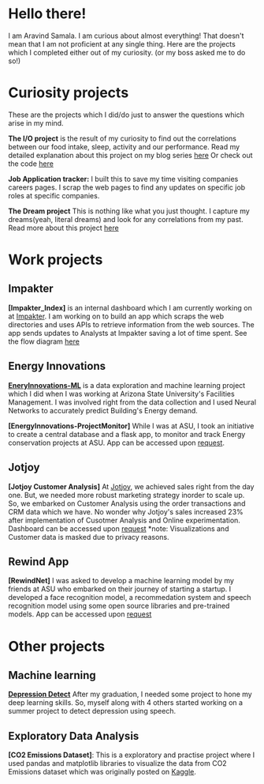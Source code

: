# Hello there!
I am Aravind Samala. I am curious about almost everything! That doesn't mean that I am not proficient at any single thing.
Here are the projects which I completed either out of my curiosity. (or my boss asked me to do so!)

# Curiosity projects
These are the projects which I did/do just to answer the questions which arise in my mind.

**The I/O project** is the result of my curiosity to find out the correlations between our food intake, sleep, activity and our performance.
Read my detailed explanation about this project on my blog series [here](https://medium.com/@aravindsamala/finding-answers-about-humans-using-data-2abf706df867)
Or check out the code [here](https://github.com/thyaravind/IO)

**Job Application tracker:** I built this to save my time visiting companies careers pages. I scrap the web pages to find any updates on specific job roles at specific companies.

**The Dream project** This is nothing like what you just thought. I capture my dreams(yeah, literal dreams) and look for any correlations from my past. Read more about this project [here](https://walktheearth.in/category/sapiens-by-aravindsamala/)


# Work projects

## Impakter
**[Impakter_Index]** is an internal dashboard which I am currently working on at [Impakter](https://impakter.com/).
I am working on to build an app which scraps the web directories and uses APIs to retrieve information from the web sources. The app sends updates to Analysts at Impakter saving a lot of time spent. See the flow diagram [here](https://walktheearth.in/wp-content/uploads/2020/10/Index-scaled.jpg)

## Energy Innovations
**[EneryInnovations-ML](https://github.com/thyaravind/EnergyInnovations-ML)** is a data exploration and machine learning project which I did
when I was working at Arizona State University's Facilities Management. I was involved right from the data collection and 
I used Neural Networks to accurately predict Building's Energy demand.

**[EnergyInnovations-ProjectMonitor]** While I was at ASU, I took an initiative to create a central database and a flask app, to monitor and track Energy conservation projects at ASU. App can be accessed upon [request](mailto:asamala1@asu.edu).

## Jotjoy
**[Jotjoy Customer Analysis]** At [Jotjoy](www.jotjoy.com), we achieved sales right from the day one. But, we needed more robust marketing strategy inorder to scale up. So, we embarked on Customer Analysis using the order transactions and CRM data which we have. No wonder why Jotjoy's sales increased 23% after implementation of Cusotmer Analysis and Online experimentation. Dashboard can be accessed upon [request](mailto:asamala1@asu.edu)
*note: Visualizations and Customer data is masked due to privacy reasons.

## Rewind App
**[RewindNet]** I was asked to develop a machine learning model by my friends at ASU who embarked on their journey of starting a startup. I developed a face recognition model, a recommedation system and speech recognition model using some open source libraries and pre-trained models. App can be accessed upon [request](mailto:asamala1@asu.edu)


# Other projects

## Machine learning
**[Depression Detect](https://github.com/thyaravind/Depression_detection)** After my graduation, I needed some project to hone my deep learning skills. So, myself along with 4 others started working on a summer project to detect depression using speech.


## Exploratory Data Analysis
**[CO2 Emissions Dataset]**: This is a exploratory and practise project where I used pandas and matplotlib libraries to visualize
the data from CO2 Emissions dataset which was originally posted on [Kaggle](https://www.kaggle.com/thyaravind/eda-emissions-footprint).

